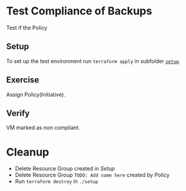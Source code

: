 # Test Compliance of Backups

Test if the Policy 

## Setup

To set up the test environment run `terraform apply` in subfolder [`setup`](./setup/).

## Exercise

Assign Policy(Initiative).

## Verify

VM marked as non compliant.

# Cleanup

- Delete Resource Group created in *Setup*
- Delete Resource Group `TODO: Add name here` created by Policy
- Run `terraform destroy` in `./setup`